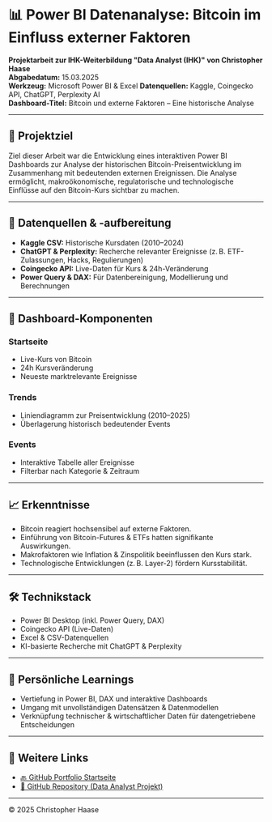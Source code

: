 # 📊 Power BI Datenanalyse: Bitcoin im Einfluss externer Faktoren

**Projektarbeit zur IHK-Weiterbildung "Data Analyst (IHK)" von Christopher Haase**  
**Abgabedatum:** 15.03.2025  
**Werkzeug:** Microsoft Power BI & Excel
**Datenquellen:** Kaggle, Coingecko API, ChatGPT, Perplexity AI  
**Dashboard-Titel:** Bitcoin und externe Faktoren – Eine historische Analyse  

---

## 🧠 Projektziel

Ziel dieser Arbeit war die Entwicklung eines interaktiven Power BI Dashboards zur Analyse der historischen Bitcoin-Preisentwicklung im Zusammenhang mit bedeutenden externen Ereignissen. Die Analyse ermöglicht, makroökonomische, regulatorische und technologische Einflüsse auf den Bitcoin-Kurs sichtbar zu machen.

---

## 🧩 Datenquellen & -aufbereitung

- **Kaggle CSV:** Historische Kursdaten (2010–2024)
- **ChatGPT & Perplexity:** Recherche relevanter Ereignisse (z. B. ETF-Zulassungen, Hacks, Regulierungen)
- **Coingecko API:** Live-Daten für Kurs & 24h-Veränderung
- **Power Query & DAX:** Für Datenbereinigung, Modellierung und Berechnungen

---

## 📌 Dashboard-Komponenten

### Startseite
- Live-Kurs von Bitcoin
- 24h Kursveränderung
- Neueste marktrelevante Ereignisse

### Trends
- Liniendiagramm zur Preisentwicklung (2010–2025)
- Überlagerung historisch bedeutender Events

### Events
- Interaktive Tabelle aller Ereignisse
- Filterbar nach Kategorie & Zeitraum

---

## 📈 Erkenntnisse

- Bitcoin reagiert hochsensibel auf externe Faktoren.
- Einführung von Bitcoin-Futures & ETFs hatten signifikante Auswirkungen.
- Makrofaktoren wie Inflation & Zinspolitik beeinflussen den Kurs stark.
- Technologische Entwicklungen (z. B. Layer-2) fördern Kursstabilität.

---

## 🛠️ Technikstack

- Power BI Desktop (inkl. Power Query, DAX)
- Coingecko API (Live-Daten)
- Excel & CSV-Datenquellen
- KI-basierte Recherche mit ChatGPT & Perplexity

---

## 🧠 Persönliche Learnings

- Vertiefung in Power BI, DAX und interaktive Dashboards
- Umgang mit unvollständigen Datensätzen & Datenmodellen
- Verknüpfung technischer & wirtschaftlicher Daten für datengetriebene Entscheidungen

---

## 🔗 Weitere Links

- [🔙 GitHub Portfolio Startseite](https://chriz85.github.io/portfolio/)
- [📂 GitHub Repository (Data Analyst Projekt)](https://github.com/chriz85/ihk-data-analyst-projekt)

---

© 2025 Christopher Haase
